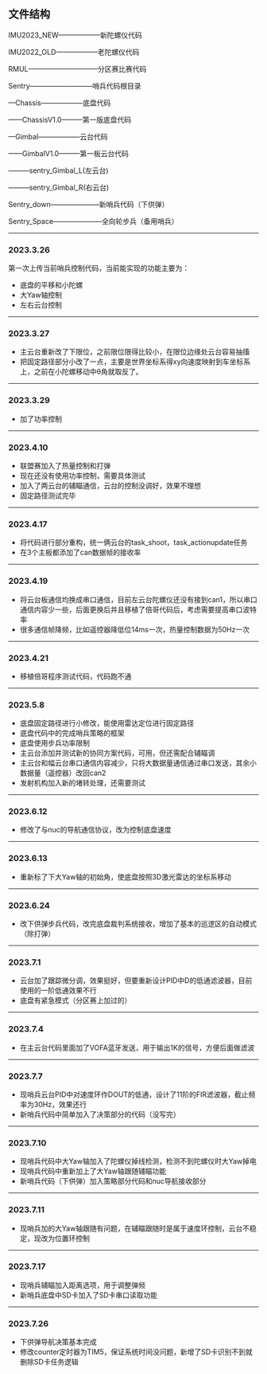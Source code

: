 ## 文件结构

IMU2023_NEW——————新陀螺仪代码

IMU2022_OLD——————老陀螺仪代码

RMUL——————————分区赛比赛代码

Sentry—————————哨兵代码根目录

—Chassis——————底盘代码

——ChassisV1.0———第一版底盘代码

—Gimbal——————云台代码

——GimbalV1.0———第一板云台代码

———sentry_Gimbal_L(左云台)

———sentry_Gimbal_R(右云台)

Sentry_down———————新哨兵代码（下供弹）

Sentry_Space———————全向轮步兵（备用哨兵）

---

### 2023.3.26

第一次上传当前哨兵控制代码，当前能实现的功能主要为：

+ 底盘的平移和小陀螺
+ 大Yaw轴控制
+ 左右云台控制

---

### 2023.3.27

+ 主云台重新改了下限位，之前限位限得比较小，在限位边缘处云台容易抽搐
+ 把固定路径部分小改了一点，主要是世界坐标系得xy向速度映射到车坐标系上，之前在小陀螺移动中θ角就取反了。

---

### 2023.3.29

+ 加了功率控制

---

### 2023.4.10

+ 联盟赛加入了热量控制和打弹
+ 现在还没有使用功率控制，需要具体测试
+ 加入了两云台的辅瞄通信，云台的控制没调好，效果不理想
+ 固定路径测试完毕

---

### 2023.4.17

+ 将代码进行部分重构，统一俩云台的task_shoot，task_actionupdate任务
+ 在3个主板都添加了can数据帧的接收率

---

### 2023.4.19

+ 将云台板通信均换成串口通信，目前左云台陀螺仪还没有接到can1，所以串口通信内容少一些，后面更换后并且移植了倍哥代码后，考虑需要提高串口波特率
+ 很多通信帧降频，比如遥控器降低位14ms一次，热量控制数据为50Hz一次

---

### 2023.4.21

+ 移植倍哥程序测试代码，代码跑不通

---

### 2023.5.8

+ 底盘固定路径进行小修改，能使用雷达定位进行固定路径
+ 底盘代码中的完成哨兵策略的框架
+ 底盘使用步兵功率限制
+ 主云台添加并测试新的协同方案代码，可用，但还需配合辅瞄调
+ 主云台和幅云台串口通信内容减少，只将大数据量通信通过串口发送，其余小数据量（遥控器）改回can2
+ 发射机构加入新的堵转处理，还需要测试

---

### 2023.6.12

+ 修改了与nuc的导航通信协议，改为控制底盘速度

---

### 2023.6.13

+ 重新标了下大Yaw轴的初始角，使底盘按照3D激光雷达的坐标系移动

---

### 2023.6.24

+ 改下供弹步兵代码，改完底盘裁判系统接收，增加了基本的巡逻区的自动模式（除打弹）

---

### 2023.7.1

+ 云台加了跟踪微分调，效果挺好，但要重新设计PID中D的低通滤波器，目前使用的一阶低通效果不行
+ 底盘有紧急模式（分区赛上加过的）

---

### 2023.7.4

+ 在主云台代码里面加了VOFA蓝牙发送，用于输出1K的信号，方便后面做滤波

---

### 2023.7.7

+ 现哨兵云台PID中对速度环作DOUT的低通，设计了11阶的FIR滤波器，截止频率为30Hz，效果还行
+ 新哨兵代码中简单加入了决策部分的代码（没写完）

---

### 2023.7.10

+ 现哨兵代码中大Yaw轴加入了陀螺仪掉线检测，检测不到陀螺仪时大Yaw掉电
+ 现哨兵代码中重新加上了大Yaw轴跟随辅瞄功能
+ 新哨兵代码（下供弹）加入策略部分代码和nuc导航接收部分

---

### 2023.7.11

+ 现哨兵加的大Yaw轴跟随有问题，在辅瞄跟随时是属于速度环控制，云台不稳定，现改为位置环控制

---

### 2023.7.17

+ 现哨兵辅瞄加入距离选项，用于调整弹频
+ 新哨兵底盘中SD卡加入了SD卡串口读取功能

----

### 2023.7.26

+ 下供弹导航决策基本完成
+ 修改counter定时器为TIM5，保证系统时间没问题，新增了SD卡识别不到就删除SD卡任务逻辑

